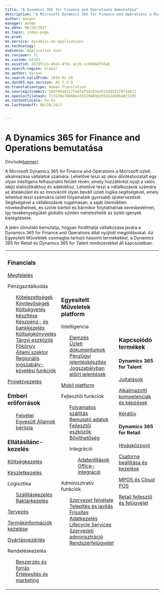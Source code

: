 ```yaml
---
title: "A Dynamics 365 for Finance and Operations bemutatása"
description: "A Microsoft Dynamics 365 for Finance and Operations a Microsoft üzleti alkalmazása vállalatok számára. Ez a lap a terméket és annak használatát mutatja be."
author: margoc
manager: AnnBe
ms.date: 06/20/2017
ms.topic: index-page
ms.prod: 
ms.service: dynamics-ax-applications
ms.technology: 
audience: Application User
ms.reviewer: 71
ms.custom: 62303
ms.assetid: 3d7dfc2a-4be2-4fdc-ac35-cc96868f56ab
ms.search.region: Global
ms.author: margoc
ms.search.validFrom: 2016-02-28
ms.dyn365.ops.version: AX 7.0.0
ms.translationtype: Human Translation
ms.sourcegitcommit: bb0700ad317fa8faf5dc83ea523dd151f0f4a811
ms.openlocfilehash: 713178e79000e4358104038295452db0ba025195
ms.contentlocale: hu-hu
ms.lasthandoff: 06/28/2017


---
```

# <a name="introduction-to-dynamics-365-finance-and-operations"></a>A Dynamics 365 for Finance and Operations bemutatása

[!include[banner](includes/banner.md)]

A Microsoft Dynamics 365 for Finance and Operations a Microsoft üzleti alkalmazása vállalatok számára. Lehetővé teszi az okos döntéshozatalt egy olyan intelligens felhasználói felület révén, amely hozzáférést nyújt a valós idejű statisztikákhoz és adatokhoz. Lehetővé teszi a vállalkozások számára az átalakulást és az innovációt olyan bevált üzleti logika segítségével, amely lehetővé teszi számukra üzleti folyamataik gyorsabb újratervezését. Segítségével a vállalkozások rugalmasan, a saját ütemükben növekedhetnek, és szinte bárhol és bármikor folytathatnak kereskedelmet, így tevékenységüket globális szinten méretezhetik az üzleti igények kielégítésére. 

A jelen útmutató bemutatja, hogyan fordíthatja vállalkozása javára a Dynamics 365 for Finance and Operations által nyújtott megoldásokat. Az Egyesített Műveletek csomagba tartozó hasonló termékekkel, a Dynamics 365 for Retail és Dynamics 365 for Talent rendszerekkel áll kapcsolatban. 

<table>
<colgroup>
<col width="33%" />
<col width="33%" />
<col width="33%" />
</colgroup>
<tbody>
<tr class="odd">
<td><h3>Financials</h3>
<p><a href="../financials/general-ledger/audit-policy-rules">Megfelelés</a></p>
<p>Pénzgazdálkodás</p>
<ul style="list-style-type:none">
<li><a href="../financials/accounts-payable/accounts-payable">Kötelezettségek</a></li>
<li><a href="../financials/accounts-receivable/accounts-receivable">Kinnlevőségek</a></li>
<li><a href="../financials/budgeting/budgeting-overview">Költségvetés készítése</a></li>
<li><a href="../financials/cash-bank-management/cash-bank-management">Készpénz- és bankkezelés</a></li>
<li><a href="../financials/cost-accounting/cost-accounting-home-page">Költségkönyvelés</a></li>
<li><a href="../financials/fixed-assets/fixed-assets">Tárgyi eszközök</a></li>
<li><a href="../financials/general-ledger/general-ledger">Főkönyv</a></li>
<li><a href="../financials/public-sector/public-sector-functionality">Állami szektor</a></li>
<li><a href="../dev-itpro/lcs-solutions/country-region">Regionális jogszabály-követési funkciók</a></li></ul>
<p><a href="../financials/project-management/overview-project-management-accounting">Projektvezetés</a></p>
<H3>Emberi erőforrások</h3>
  <ul style="list-style-type:none">
<li><a href="hr/manage-recruiting-process">Felvétel</a></li>
<li><a href="hr/localizations/noam-usa-payroll">Egyesült Államok bérlista</a></li>
</ul>
<h3>Ellátásilánc-kezelés</h3>
<p><a href="../supply-chain/cost-management/costing-sheets">Költségkezelés</a></p>
<p><a href="../supply-chain/inventory/inventory-locations">Készletkezelés</a></p>
<p>Logisztika</p>
<ul style="list-style-type:none"><li><a href="../supply-chain/transportation/transportation-management-overview">Szállításkezelés</a></li>
<li><a href="../supply-chain/warehousing/warehouse-configuration">Raktárkezelés</a></li></ul>
<p><a href="../supply-chain/master-planning/master-plans">Tervezés</a></p>
  <p><a href="../supply-chain/pim/set-up-maintain-product-configuration-model">Termékinformációk kezelése</a></p>
  <p><a href="../supply-chain/production-control/create-production-orders">Gyártásvezérlés</a></p>
<p>Rendeléskezelés</p>
  <ul style="list-style-type:none"><li><a href="../supply-chain/procurement/procurement-sourcing-overview">Beszerzés és forrás</a></li>
  <li><a href="../supply-chain/sales-marketing/overview-sales-marketing">Értékesítés és marketing</a></li></ul>
</td>
<td>
<h3>Egyesített Műveletek platform</h3>
<p>Intelligencia</p>
<ul style="list-style-type:none"><li><a href="../dev-itpro/analytics/analytics">Elemzés</a></li>
 <li><a href="../dev-itpro/analytics/document-reporting-services">Üzleti dokumentumok</a></li>
<li><a href="../dev-itpro/analytics/financial-reporting-intro">Pénzügyi jelentéskészítés</a></li>
<li><a href="../dev-itpro/analytics/general-electronic-reporting">Jogszabályban előírt jelentések</a></li></ul>

<p><a href="../dev-itpro/mobile-apps/mobile-platform">Mobil platform</a></p>

 <p>Fejlesztői funkciók</p>
<ul style="list-style-type:none">
<li><a href="../dev-itpro/dev-tools/continuous-delivery-home-page">Folyamatos szállítás</a></li>
<li><a href="../dev-itpro/get-started/demo-data">Bemutató adatok</a></li>
<li><a href="../dev-itpro/dev-tools/developer-home-page">Fejlesztői eszközök</a></li>
<li><a href="../dev-itpro/extensibility/customize-model-elements-extensions">Bővíthetőség</a></li>
<li><p>Integráció</p>
<ul style="list-style-type:none"><li><a href="../dev-itpro/data-entities/data-entities">Adatentitások</a></li>
<li><a href="../dev-itpro/office-integration/office-integration">Office-integráció</a></li></ul></li></ul>

<p>Adminisztratív funkciók<p>
<ul style="list-style-type:none">
<li><a href="../fin-and-ops/get-started/onboarding-home">Szervezet felvétele</a></li>
<li><a href="../dev-itpro/deployment/deploy-demo-environment">Telepítés és javítás</a></li>
<li><a href="../dev-itpro/migration-upgrade/upgrade-home-page">Frissítés</a></li>
<li><a href="../dev-itpro/data-entities/data-management-integration-data-entity">Adatkezelés</a></li>
<li><a href="../dev-itpro/lifecycle-services/lcs">Lifecycle Services</a></li>
<li><a href="../fin-and-ops/organization-administration/organization-administration-home-page">Szervezeti adminisztráció</a></li>
<li><a href="../dev-itpro/sysadmin/system-administration-home-page">Rendszerfelügyelet</a></li>
</ul>
</td>
<td>
<h3>Kapcsolódó termékek</h3>
<h4>Dynamics 365 for Talent</h4>
<p><a href="../talent/manage-benefit-program">Juttatások</a></p>
<p><a href="../talent/performance-management-overview">Alkalmazotti kompetenciák és képzések</a></p>
<p><a href="../talent/questionnaires">Kérdőív</a></p>

<h4>Dynamics 365 for Retail</h4>
<p><a href="../retail/call-center-functionality">Hívásközpont</p>
<p><a href="../retail/define-maintain-retail-channels">Csatorna beállítása és kezelése</p>
<p><a href="../retail/retail-peripherals-overview">MPOS és Cloud POS</p>
<p><a href="../retail/dev-itpro/dev-retail-home-page">Retail fejlesztő és felügyelet</p>

</td>
</tr>

</tbody>
</table>

